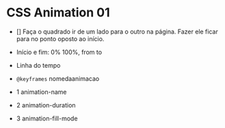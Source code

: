 # CSS Animation 01

- [] Faça o quadrado ir de um lado para o outro na página. Fazer ele ficar para no ponto oposto ao início.

- Início e fim: 0% 100%, from to
- Linha do tempo
- `@keyframes` nomedaanimacao

- 1 animation-name
- 2 animation-duration
- 3 animation-fill-mode 